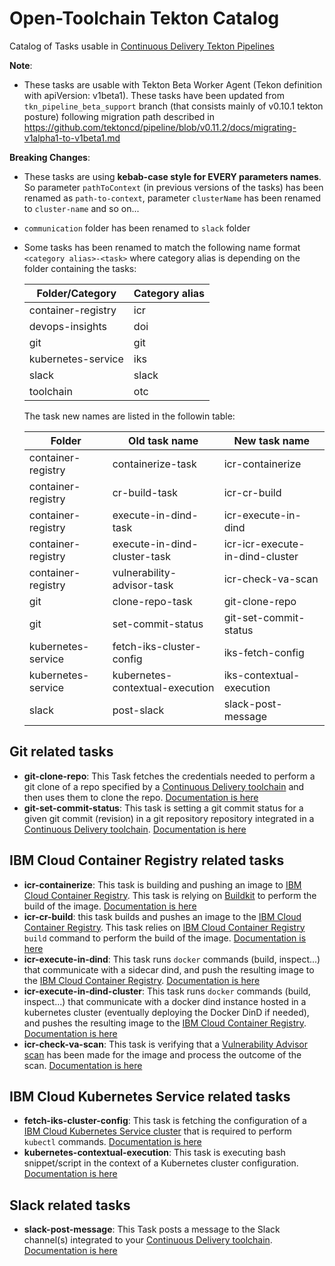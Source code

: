 # Open-Toolchain Tekton Catalog

Catalog of Tasks usable in [Continuous Delivery Tekton Pipelines](https://cloud.ibm.com/docs/services/ContinuousDelivery?topic=ContinuousDelivery-tekton-pipelines)

**Note**: 
- These tasks are usable with Tekton Beta Worker Agent (Tekon definition with apiVersion: v1beta1). These tasks have been updated from `tkn_pipeline_beta_support` branch (that consists mainly of v0.10.1 tekton posture) following migration path described in https://github.com/tektoncd/pipeline/blob/v0.11.2/docs/migrating-v1alpha1-to-v1beta1.md

**Breaking Changes**:
- These tasks are using **kebab-case style for EVERY parameters names**. So parameter `pathToContext` (in previous versions of the tasks) has been renamed as `path-to-context`, parameter `clusterName` has been renamed to `cluster-name` and so on...
- `communication` folder has been renamed to `slack` folder
- Some tasks has been renamed to match the following name format `<category alias>-<task>` where category alias is depending on the folder containing the tasks:

  | Folder/Category | Category alias |
  |--------|----------------|
  | container-registry | icr |
  | devops-insights | doi |
  | git | git |
  | kubernetes-service | iks |
  | slack | slack |
  | toolchain | otc |

  The task new names are listed in the followin table:

  | Folder | Old task name | New task name |
  |--------|---------------|---------------|
  | container-registry | containerize-task | icr-containerize |
  | container-registry | cr-build-task | icr-cr-build |
  | container-registry | execute-in-dind-task | icr-execute-in-dind |
  | container-registry | execute-in-dind-cluster-task | icr-icr-execute-in-dind-cluster |
  | container-registry | vulnerability-advisor-task | icr-check-va-scan |
  | git | clone-repo-task | git-clone-repo |
  | git | set-commit-status | git-set-commit-status |
  | kubernetes-service | fetch-iks-cluster-config | iks-fetch-config |
  | kubernetes-service | kubernetes-contextual-execution | iks-contextual-execution |
  | slack | post-slack | slack-post-message |

## Git related tasks

- **git-clone-repo**: This Task fetches the credentials needed to perform a git clone of a repo specified by a [Continuous Delivery toolchain](https://cloud.ibm.com/docs/services/ContinuousDelivery?topic=ContinuousDelivery-toolchains-using) and then uses them to clone the repo. [Documentation is here](./git/README.md)
- **git-set-commit-status**: This task is setting a git commit status for a given git commit (revision) in a git repository repository integrated in a [Continuous Delivery toolchain](https://cloud.ibm.com/docs/services/ContinuousDelivery?topic=ContinuousDelivery-toolchains-using). [Documentation is here](./git/README.md)


## IBM Cloud Container Registry related tasks

- **icr-containerize**: This task is building and pushing an image to [IBM Cloud Container Registry](https://cloud.ibm.com/docs/services/Registry?topic=registry-getting-started). This task is relying on [Buildkit](https://github.com/moby/buildkit) to perform the build of the image. [Documentation is here](./container-registry/README.md)
- **icr-cr-build**: this task builds and pushes an image to the [IBM Cloud Container Registry](https://cloud.ibm.com/docs/services/Registry?topic=registry-getting-started). This task relies on [IBM Cloud Container Registry](https://cloud.ibm.com/docs/services/Registry?topic=registry-getting-started) `build` command to perform the build of the image. [Documentation is here](./container-registry/README.md)
- **icr-execute-in-dind**: This task runs `docker` commands (build, inspect...) that communicate with a sidecar dind, and push the resulting image to the [IBM Cloud Container Registry](https://cloud.ibm.com/docs/services/Registry?topic=registry-getting-started). [Documentation is here](./container-registry/README.md)
- **icr-execute-in-dind-cluster**: This task runs `docker` commands (build, inspect...) that communicate with a docker dind instance hosted in a kubernetes cluster (eventually deploying the Docker DinD if needed), and pushes the resulting image to the [IBM Cloud Container Registry](https://cloud.ibm.com/docs/services/Registry?topic=registry-getting-started). [Documentation is here](./container-registry/README.md)
- **icr-check-va-scan**: This task is verifying that a [Vulnerability Advisor scan](https://cloud.ibm.com/docs/services/Registry?topic=va-va_index) has been made for the image and process the outcome of the scan. [Documentation is here](./container-registry/README.md)

## IBM Cloud Kubernetes Service related tasks

- **fetch-iks-cluster-config**: This task is fetching the configuration of a [IBM Cloud Kubernetes Service cluster](https://cloud.ibm.com/docs/containers?topic=containers-getting-started) that is required to perform `kubectl` commands. [Documentation is here](./kubernetes-service/README.md)
- **kubernetes-contextual-execution**: This task is executing bash snippet/script in the context of a Kubernetes cluster configuration. [Documentation is here](./kubernetes-service/README.md)

## Slack related tasks

- **slack-post-message**: This Task posts a message to the Slack channel(s) integrated to your [Continuous Delivery toolchain](https://cloud.ibm.com/docs/services/ContinuousDelivery?topic=ContinuousDelivery-integrations#slack). [Documentation is here](./communication/README.md)
